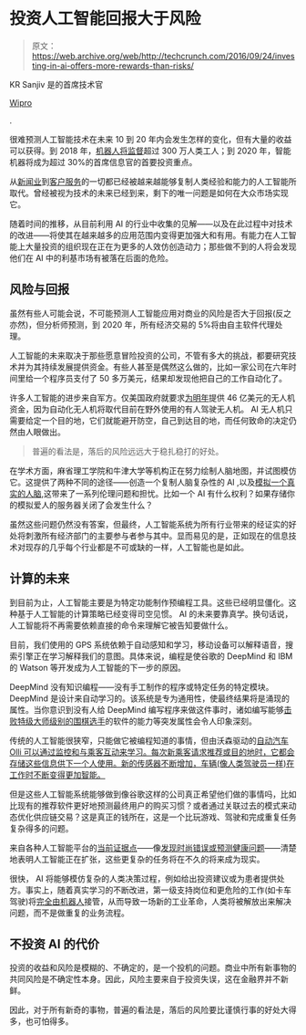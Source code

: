 # 投资人工智能回报大于风险 

> 原文：<https://web.archive.org/web/http://techcrunch.com/2016/09/24/investing-in-ai-offers-more-rewards-than-risks/>

KR Sanjiv 是的首席技术官

[Wipro](https://web.archive.org/web/20230127112939/http://www.wipro.com/)

.

很难预测人工智能技术在未来 10 到 20 年内会发生怎样的变化，但有大量的收益可以获得。到 2018 年，[机器人将监督](https://web.archive.org/web/20230127112939/http://www.gartner.com/newsroom/id/3143521)超过 300 万人类工人；到 2020 年，智能机器将成为超过 30%的首席信息官的首要投资重点。

从[新闻业](https://web.archive.org/web/20230127112939/http://www.yseop.com/blog/robo-journalism/)到[客户服务](https://web.archive.org/web/20230127112939/http://blog.yseop.com/top-5-ways-to-use-ai-2/)的一切都已经被越来越能够复制人类经验和能力的人工智能所取代。曾经被视为技术的未来已经到来，剩下的唯一问题是如何在大众市场实现它。

随着时间的推移，从目前利用 AI 的行业中收集的见解——以及在此过程中对技术的改进——将使其在越来越多的应用范围内变得更加强大和有用。有能力在人工智能上大量投资的组织现在正在为更多的人效仿创造动力；那些做不到的人将会发现他们在 AI 中的利基市场有被落在后面的危险。

## 风险与回报

虽然有些人可能会说，不可能预测人工智能应用对商业的风险是否大于回报(反之亦然)，但分析师预测，到 2020 年，所有经济交易的 5%将由自主软件代理处理。

人工智能的未来取决于那些愿意冒险投资的公司，不管有多大的挑战，都要研究技术并为其持续发展提供资金。有些人甚至是偶然这么做的，比如一家公司在六年时间里给一个程序员支付了 50 多万美元，结果却发现他把自己的工作自动化了。

许多人工智能的进步来自军方。仅美国政府就要求[为明年](https://web.archive.org/web/20230127112939/https://www.buzzfeed.com/danvergano/terminator-with-wings?utm_term=.aqzd4VPVM6#.rpPLq7D7AY)提供 46 亿美元的无人机资金，因为自动化无人机将取代目前在野外使用的有人驾驶无人机。 AI 无人机只需要给定一个目的地，它们就能避开防空，自己到达目的地，而任何致命的决定仍然由人眼做出。

> 普遍的看法是，落后的风险远远大于稳扎稳打的好处。

在学术方面，麻省理工学院和牛津大学等机构正在努力绘制人脑地图，并试图模仿它。这提供了两种不同的途径——创造一个复制人脑复杂性的 AI ,以及[模拟一个真实的人脑](https://web.archive.org/web/20230127112939/http://www.bbc.com/future/story/20150122-the-secret-to-immortality),这带来了一系列伦理问题和担忧。比如一个 AI 有什么权利？如果存储你的模拟爱人的服务器关闭了会发生什么？

虽然这些问题仍然没有答案，但最终，人工智能系统为所有行业带来的经证实的好处将刺激所有经济部门的主要参与者参与其中。显而易见的是，正如现在的信息技术对现存的几乎每个行业都是不可或缺的一样，人工智能也是如此。

## 计算的未来

到目前为止，人工智能主要是为特定功能制作预编程工具。这些已经明显僵化。这种基于人工智能的计算策略已经变得司空见惯。 AI 的未来要靠真学。换句话说，人工智能将不再需要依赖直接的命令来理解它被告知要做什么。

目前，我们使用的 GPS 系统依赖于自动感知和学习，移动设备可以解释语音，搜索引擎正在学习解释我们的意图。具体来说，编程是使谷歌的 DeepMind 和 IBM 的 Watson 等开发成为人工智能的下一步的原因。

DeepMind 没有知识编程——没有手工制作的程序或特定任务的特定模块。DeepMind 是设计来自动学习的。该系统是专为通用性，使最终结果将是涌现的属性。当你意识到没有人给 DeepMind 编写程序来做这件事时，诸如编写能够[击败特级大师级别的围棋选手](https://web.archive.org/web/20230127112939/http://creativity-online.com/work/google-deepmind-alphago/47909)的软件的能力等突发属性会令人印象深刻。

传统的人工智能很狭窄，只能做它被编程知道的事情，但由沃森驱动的[自动汽车 Olli 可以通过监控和与乘客互动来学习。每次新乘客请求推荐或目的地时，它都会存储这些信息供下一个人使用。新的传感器不断增加，车辆(像人类驾驶员一样)在工作时不断变得更加智能。](https://web.archive.org/web/20230127112939/http://www.forbes.com/sites/jenniferhicks/2016/06/21/this-cognitive-autonomous-vehicle-is-powered-by-you-and-ibm-watson/#6676b7c57377)

但是这些人工智能系统能够做到像谷歌这样的公司真正希望他们做的事情吗，比如比现有的推荐软件更好地预测最终用户的购买习惯？或者通过关联过去的模式来动态优化供应链交易？这是真正的钱所在，这是一个比玩游戏、驾驶和完成重复任务复杂得多的问题。

来自各种人工智能平台的[当前证据点](https://web.archive.org/web/20230127112939/http://www.information-age.com/technology/security/123461911/how-artificial-intelligence-aiding-fight-against-cybercrime)——像[发现时尚错误或预测健康问题](https://web.archive.org/web/20230127112939/http://thenextweb.com/insider/2016/05/11/machine-learning-will-enhance-not-replace-human-creativity/#gref)——清楚地表明人工智能正在扩张，这些更复杂的任务将在不久的将来成为现实。

很快， AI 将能够模仿复杂的人类决策过程，例如给出投资建议或为患者提供处方。事实上，随着真实学习的不断改进，第一级支持岗位和更危险的工作(如卡车驾驶)将[完全由机器人](https://web.archive.org/web/20230127112939/http://www.business2community.com/tech-gadgets/sci-fi-predictions-prevent-us-redefining-work-01519370)接管，从而导致一场新的工业革命，人类将被解放出来解决问题，而不是做重复的业务流程。

## 不投资 AI 的代价

投资的收益和风险是模糊的、不确定的，是一个投机的问题。商业中所有新事物的共同风险是不确定性本身。因此，风险主要来自于投资失误，这在金融界并不新鲜。

因此，对于所有新奇的事物，普遍的看法是，落后的风险要比谨慎行事的好处大得多，也可怕得多。
